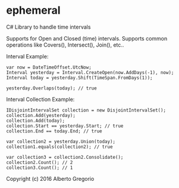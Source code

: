 # ephemeral
C# Library to handle time intervals

Supports for Open and Closed (time) intervals.
Supports common operations like Covers(), Intersect(), Join(), etc..


Interval Example:

```
var now = DateTimeOffset.UtcNow;
Interval yesterday = Interval.CreateOpen(now.AddDays(-1), now);
Interval today = yesterday.Shift(TimeSpan.FromDays(1));

yesterday.Overlaps(today); // true
```

Interval Collection Example:

```
IDisjointIntervalSet collection = new DisjointIntervalSet();
collection.Add(yesterday);
collection.Add(today);
collection.Start == yesterday.Start; // true
collection.End == today.End; // true

var collection2 = yesterday.Union(today);
collection1.equals(collection2); // true

var collection3 = collection2.Consolidate();
collection2.Count(); // 2
collection3.Count(); // 1

```


Copyright (c) 2016 Alberto Gregorio

